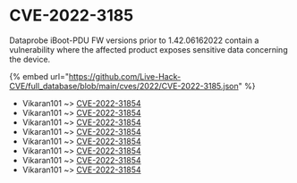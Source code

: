 # CVE-2022-3185

Dataprobe iBoot-PDU FW versions prior to 1.42.06162022 contain a vulnerability where the affected product exposes sensitive data concerning the device.

{% embed url="https://github.com/Live-Hack-CVE/full_database/blob/main/cves/2022/CVE-2022-3185.json" %}


* Vikaran101 ~> [CVE-2022-31854](https://www.alice-snow.ru/2022/database/cve-2022-3185/cve-2022-31854-vikaran101)
* Vikaran101 ~> [CVE-2022-31854](https://www.alice-snow.ru/2022/database/cve-2022-3185/cve-2022-31854-vikaran101)
* Vikaran101 ~> [CVE-2022-31854](https://www.alice-snow.ru/2022/database/cve-2022-3185/cve-2022-31854-vikaran101)
* Vikaran101 ~> [CVE-2022-31854](https://www.alice-snow.ru/2022/database/cve-2022-3185/cve-2022-31854-vikaran101)
* Vikaran101 ~> [CVE-2022-31854](https://www.alice-snow.ru/2022/database/cve-2022-3185/cve-2022-31854-vikaran101)
* Vikaran101 ~> [CVE-2022-31854](https://www.alice-snow.ru/2022/database/cve-2022-3185/cve-2022-31854-vikaran101)
* Vikaran101 ~> [CVE-2022-31854](https://www.alice-snow.ru/2022/database/cve-2022-3185/cve-2022-31854-vikaran101)
* Vikaran101 ~> [CVE-2022-31854](https://www.alice-snow.ru/2022/database/cve-2022-3185/cve-2022-31854-vikaran101)
